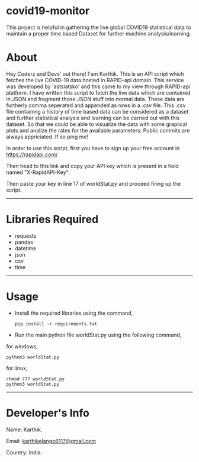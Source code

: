 # covid19-monitor
This project is helpful in gathering the live global COVID19 statistical data to maintain a proper time based Dataset for further machine analysis/learning.

# About

Hey Coderz and Devs' out there! I'am Karthik. This is an API script which fetches the live COVID-19 data hosted in RAPID-api domain. This service was developed by 'astsiatsko' and this came to my view through RAPID-api platform. I have written this script to fetch the live data which are contained in JSON and fragment those JSON stuff into normal data. These data are furtherly comma seperated and appended as rows in a .csv file. This .csv file containing a history of time based data can be considered as a dataset and further statistical analysis and learning can be carried out with this dataset. So that we could be able to visualize the data with some graplical plots and analize the rates for the available parameters.
Public commits are always appriciated. If so ping me!

In order to use this script, first you have to sign up your free account in https://rapidapi.com/

Then head to this link and copy your API key which is present in a field named "X-RapidAPI-Key".

Then paste your key in line 17 of worldStat.py and proceed firing up the script.

-----------

# Libraries Required
  * requests
  * pandas 
  * datetime
  * json
  * csv
  * time
----------

# Usage

* Install the required libraries using the command,
                                
      pip install -r requirements.txt

* Run the main python file worldStat.py using the following command,

for windows,
    
    python3 worldStat.py
    
for linux,

    chmod 777 worldStat.py
    python3 worldStat.py
    
----------
    
# Developer's Info

Name: Karthik.

Email: karthikelango6117@gmail.com

Country: India.

